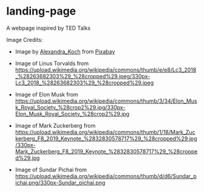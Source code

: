 # landing-page

A webpage inspired by TED Talks

Image Credits:

- Image by <a href="https://pixabay.com/users/alexandra_koch-621802/?utm_source=link-attribution&amp;utm_medium=referral&amp;utm_campaign=image&amp;utm_content=7977962">Alexandra_Koch</a> from <a href="https://pixabay.com//?utm_source=link-attribution&amp;utm_medium=referral&amp;utm_campaign=image&amp;utm_content=7977962">Pixabay</a>

- Image of Linus Torvalds from https://upload.wikimedia.org/wikipedia/commons/thumb/e/e8/Lc3_2018_%28263682303%29_%28cropped%29.jpeg/330px-Lc3_2018_%28263682303%29_%28cropped%29.jpeg

- Image of Elon Musk from https://upload.wikimedia.org/wikipedia/commons/thumb/3/34/Elon_Musk_Royal_Society_%28crop2%29.jpg/330px-Elon_Musk_Royal_Society_%28crop2%29.jpg

- Image of Mark Zuckerberg from https://upload.wikimedia.org/wikipedia/commons/thumb/1/18/Mark_Zuckerberg_F8_2019_Keynote_%2832830578717%29_%28cropped%29.jpg/330px-Mark_Zuckerberg_F8_2019_Keynote_%2832830578717%29_%28cropped%29.jpg

- Image of Sundar Pichai from https://upload.wikimedia.org/wikipedia/commons/thumb/d/d6/Sundar_pichai.png/330px-Sundar_pichai.png